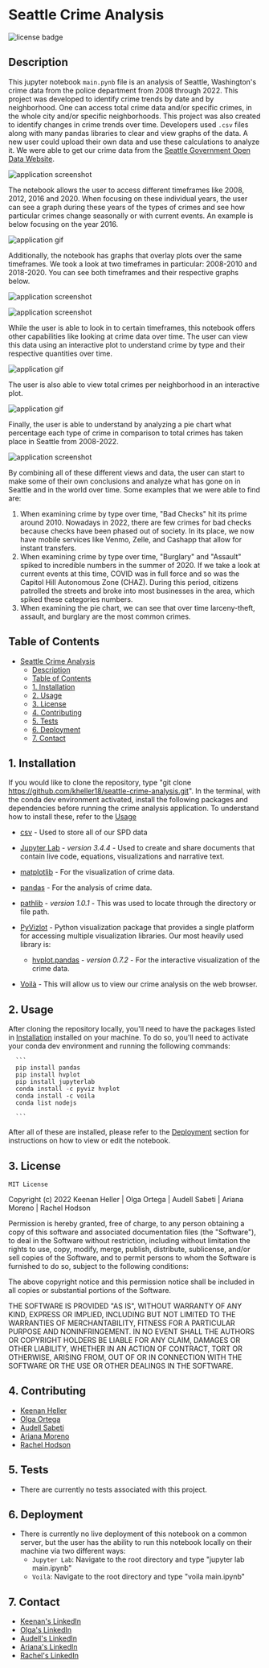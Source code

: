# Seattle Crime Analysis

![license badge](
      https://shields.io/badge/license-mit-blue
      )


## Description

  This jupyter notebook `main.pynb` file is an analysis of Seattle, Washington's crime data from the police department from 2008 through 2022. This project was developed to identify crime trends by date and by neighborhood. One can access total crime data and/or specific crimes, in the whole city and/or specific neighborhoods. This project was also created to identify changes in crime trends over time. Developers used `.csv` files along with many pandas libraries to clear and view graphs of the data. A new user could upload their own data and use these calculations to analyze it.  We were able to get our crime data from the [Seattle Government Open Data Website](https://data.seattle.gov/Public-Safety/SPD-Crime-Data-2008-Present/tazs-3rd5).

  ![application screenshot](Images/geoviews.png)

  The notebook allows the user to access different timeframes like 2008, 2012, 2016 and 2020. When focusing on these individual years, the user can see a graph during these years of the types of crimes and see how particular crimes change seasonally or with current events.  An example is below focusing on the year 2016.

  ![application gif](Images/crime_by_type_2016.gif)

  Additionally, the notebook has graphs that overlay plots over the same timeframes. We took a look at two timeframes in particular: 2008-2010 and 2018-2020.
  You can see both timeframes and their respective graphs below.

  ![application screenshot](Images/crime_overlay_2008_2010.png)

  ![application screenshot](Images/crime_overlay_2018_2020.png)

  While the user is able to look in to certain timeframes, this notebook offers other capabilities like looking at crime data over time. The user can view this data using an interactive plot to understand crime by type and their respective quantities over time.

  ![application gif](Images/crime_by_type_cumulative.gif)

  The user is also able to view total crimes per neighborhood in an interactive plot.

  ![application gif](Images/crime_by_neighborhood_cumulative.gif)

  Finally, the user is able to understand by analyzing a pie chart what percentage each type of crime in comparison to total crimes has taken place in Seattle from 2008-2022.

  ![application screenshot](Images/crime_pie_chart.png)

  By combining all of these different views and data, the user can start to make some of their own conclusions and analyze what has gone on in Seattle and in the world over time. Some examples that we were able to find are:

  1. When examining crime by type over time, "Bad Checks" hit its prime around 2010. Nowadays in 2022, there are few crimes for bad checks because checks have been phased out of society. In its place, we now have mobile services like Venmo, Zelle, and Cashapp that allow for instant transfers.
  2. When examining crime by type over time, "Burglary" and "Assault" spiked to incredible numbers in the summer of 2020. If we take a look at current events at this time, COVID was in full force and so was the Capitol Hill Autonomous Zone (CHAZ). During this period, citizens patrolled the streets and broke into most businesses in the area, which spiked these categories numbers.
  3. When examining the pie chart, we can see that over time larceny-theft, assault, and burglary are the most common crimes.



## Table of Contents

- [Seattle Crime Analysis](#seattle-crime-analysis)
  - [Description](#description)
  - [Table of Contents](#table-of-contents)
  - [1. Installation](#1-installation)
  - [2. Usage](#2-usage)
  - [3. License](#3-license)
  - [4. Contributing](#4-contributing)
  - [5. Tests](#5-tests)
  - [6. Deployment](#6-deployment)
  - [7. Contact](#7-contact)


## 1. Installation

  If you would like to clone the repository, type "git clone https://github.com/kheller18/seattle-crime-analysis.git".
  In the terminal, with the conda dev environment activated, install the following packages and dependencies before running the crime analysis application. To understand how to install these, refer to the [Usage](#2-usage)

  * [csv](https://docs.python.org/3/library/csv.html) - Used to store all of our SPD data

  * [Jupyter Lab](https://jupyterlab.readthedocs.io/en/stable/) - *version 3.4.4* - Used to create and share documents that contain live code, equations, visualizations and narrative text.

  * [matplotlib](https://matplotlib.org/) - For the visualization of crime data.

  * [pandas](https://pandas.pydata.org/docs/) - For the analysis of crime data.

  * [pathlib](https://docs.python.org/3/library/pathlib.html) - *version 1.0.1* - This was used to locate through the directory or file path.

  * [PyVizlot](https://pyviz.org/) -  Python visualization package that provides a single platform for accessing multiple visualization libraries. Our most heavily used library is:

    * [hvplot.pandas](https://hvplot.holoviz.org/user_guide/Introduction.html) - *version 0.7.2* - For the interactive visualization of the crime data.

  * [Voilà](https://github.com/voila-dashboards/voila) - This will allow us to view our crime analysis on the web browser.


## 2. Usage

  After cloning the repository locally, you'll need to have the packages listed in [Installation](#1-installation) installed on your machine. To do so, you'll need to activate your conda dev environment and running the following commands:

      ```
      pip install pandas
      pip install hvplot
      pip install jupyterlab
      conda install -c pyviz hvplot
      conda install -c voila
      conda list nodejs

      ```

  After all of these are installed, please refer to the [Deployment](#6-deployment) section for instructions on how to view or edit the notebook.


## 3. License

	MIT License

  Copyright (c) 2022 Keenan Heller | Olga Ortega | Audell Sabeti | Ariana Moreno | Rachel Hodson

  Permission is hereby granted, free of charge, to any person obtaining a copy
  of this software and associated documentation files (the "Software"), to deal
  in the Software without restriction, including without limitation the rights
  to use, copy, modify, merge, publish, distribute, sublicense, and/or sell
  copies of the Software, and to permit persons to whom the Software is
  furnished to do so, subject to the following conditions:

  The above copyright notice and this permission notice shall be included in all
  copies or substantial portions of the Software.

  THE SOFTWARE IS PROVIDED "AS IS", WITHOUT WARRANTY OF ANY KIND, EXPRESS OR
  IMPLIED, INCLUDING BUT NOT LIMITED TO THE WARRANTIES OF MERCHANTABILITY,
  FITNESS FOR A PARTICULAR PURPOSE AND NONINFRINGEMENT. IN NO EVENT SHALL THE
  AUTHORS OR COPYRIGHT HOLDERS BE LIABLE FOR ANY CLAIM, DAMAGES OR OTHER
  LIABILITY, WHETHER IN AN ACTION OF CONTRACT, TORT OR OTHERWISE, ARISING FROM,
  OUT OF OR IN CONNECTION WITH THE SOFTWARE OR THE USE OR OTHER DEALINGS IN THE
  SOFTWARE.



## 4. Contributing

  + [Keenan Heller](https://github.com/kheller18)
  + [Olga Ortega](https://github.com/olgaortega5)
  + [Audell Sabeti](https://github.com/asabeti)
  + [Ariana Moreno](https://github.com/arianamoreno13)
  + [Rachel Hodson](https://github.com/rachelannhodson)


## 5. Tests

  + There are currently no tests associated with this project.


## 6. Deployment
  + There is currently no live deployment of this notebook on a common server, but the user has the ability to run this notebook locally on their machine via two different ways:
    + `Jupyter Lab`: Navigate to the root directory and type "jupyter lab main.ipynb"
    + `Voilà`: Navigate to the root directory and type "voila main.ipynb"


## 7. Contact

  + [Keenan's LinkedIn](https://www.linkedin.com/in/keenanheller/)
  + [Olga's LinkedIn](https://www.linkedin.com/in/olga-ortega-82a15329)
  + [Audell's LinkedIn](https://www.linkedin.com/in/audell-sabeti-38375a1b2)
  + [Ariana's LinkedIn](www.linkedin.com/in/ariana-moreno-52b2b7211)
  + [Rachel's LinkedIn](https://www.linkedin.com/in/rachelannhodson/)
